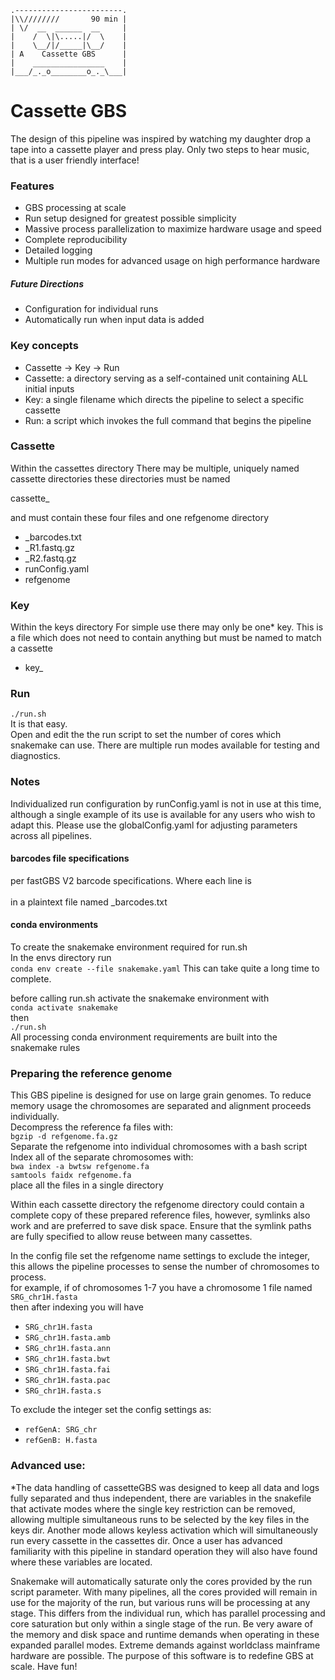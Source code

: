 
    .------------------------.
    |\\////////       90 min |
    | \/  __  ______  __     |
    |    /  \|\.....|/  \    |
    |    \__/|/_____|\__/    |
    | A    Cassette GBS      |
    |    ________________    |
    |___/_._o________o_._\___|




# Cassette GBS

The design of this pipeline was inspired by watching my daughter drop a tape into a cassette player and press play. Only two steps to hear music, that is a user friendly interface! 

### Features
- GBS processing at scale
- Run setup designed for greatest possible simplicity
- Massive process parallelization to maximize hardware usage and speed
- Complete reproducibility
- Detailed logging
- Multiple run modes for advanced usage on high performance hardware
##### Future Directions
- Configuration for individual runs
- Automatically run when input data is added

### Key concepts
- Cassette -> Key -> Run
- Cassette: a directory serving as a self-contained unit containing ALL initial inputs
- Key: a single filename which directs the pipeline to select a specific cassette
- Run: a script which invokes the full command that begins the pipeline

### Cassette
Within the cassettes directory
There may be multiple, uniquely named cassette directories 
these directories must be named  

cassette_<runName>  

and must contain these four files and one refgenome directory  

- <runName>_barcodes.txt
- <runName>_R1.fastq.gz
- <runName>_R2.fastq.gz
- runConfig.yaml
- refgenome

### Key
Within the keys directory
For simple use there may only be one* key. This is a file which does not need to contain anything but must be named to match a cassette  

- key_<runName>

### Run
`./run.sh`  
It is that easy.  
Open and edit the the run script to set the number of cores which snakemake can use. There are multiple run modes available for testing and diagnostics. 

### Notes
Individualized run configuration by runConfig.yaml is not in use at this time, although a single example of its use is available for any users who wish to adapt this. Please use the globalConfig.yaml for adjusting parameters across all pipelines. 

#### barcodes file specifications
per fastGBS V2 barcode specifications. Where each line is  
<barcode><tab><varietyName><newline>  
in a plaintext file named <runName>_barcodes.txt

#### conda environments

To create the snakemake environment required for run.sh  
In the envs directory run  
`conda env create --file snakemake.yaml`
This can take quite a long time to complete. 

before calling run.sh activate the snakemake environment with  
`conda activate snakemake`  
then  
`./run.sh`  
All processing conda environment requirements are built into the snakemake rules

### Preparing the reference genome
This GBS pipeline is designed for use on large grain genomes. To reduce memory usage the chromosomes are separated and alignment proceeds individually.  
Decompress the reference fa files with:  
`bgzip -d refgenome.fa.gz`  
Separate the refgenome into individual chromosomes with a bash script  
Index all of the separate chromosomes with:  
`bwa index -a bwtsw refgenome.fa`  
`samtools faidx refgenome.fa`  
place all the files in a single directory  
  
Within each cassette directory the refgenome directory could contain a complete copy of these prepared reference files, however, symlinks also work and are preferred to save disk space. Ensure that the symlink paths are fully specified to allow reuse between many cassettes.  
  
In the config file set the refgenome name settings to exclude the integer, this allows the pipeline processes to sense the number of chromosomes to process.  
for example, if of chromosomes 1-7 you have a chromosome 1 file named  
`SRG_chr1H.fasta`  
then after indexing you will have  

- `SRG_chr1H.fasta`
- `SRG_chr1H.fasta.amb`
- `SRG_chr1H.fasta.ann`
- `SRG_chr1H.fasta.bwt`
- `SRG_chr1H.fasta.fai`
- `SRG_chr1H.fasta.pac`
- `SRG_chr1H.fasta.s`

To exclude the integer set the config settings as:  

- `refGenA: SRG_chr`
- `refGenB: H.fasta`

### Advanced use:
*The data handling of cassetteGBS was designed to keep all data and logs fully separated and thus independent, there are variables in the snakefile that activate modes where the single key restriction can be removed, allowing multiple simultaneous runs to be selected by the key files in the keys dir. Another mode allows keyless activation which will simultaneously run every cassette in the cassettes dir. Once a user has advanced familiarity with this pipeline in standard operation they will also have found where these variables are located.  
  
Snakemake will automatically saturate only the cores provided by the run script parameter. With many pipelines, all the cores provided will remain in use for the majority of the run, but various runs will be processing at any stage. This differs from the individual run, which has parallel processing and core saturation but only within a single stage of the run. Be very aware of the memory and disk space and runtime demands when operating in these expanded parallel modes. Extreme demands against worldclass mainframe hardware are possible. The purpose of this software is to redefine GBS at scale. Have fun!
